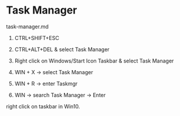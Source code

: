 # Task Manager

task-manager.md

1) CTRL+SHIFT+ESC

2) CTRL+ALT+DEL & select Task Manager

3) Right click on Windows/Start Icon Taskbar &  select Task Manager

4) WIN + X -> select Task Manager

5) WIN + R -> enter Taskmgr

6) WIN -> search Task Manager -> Enter

right click on taskbar in Win10.




